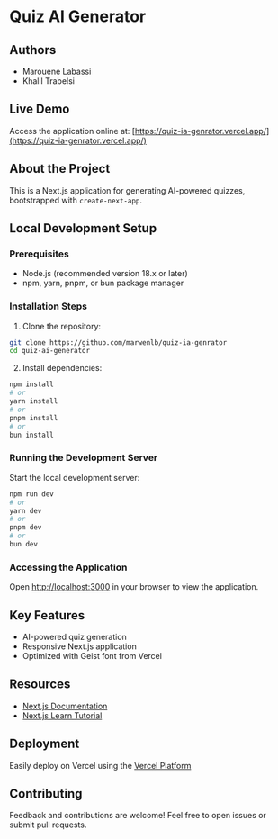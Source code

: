 # Quiz AI Generator

## Authors
- Marouene Labassi
- Khalil Trabelsi

## Live Demo
Access the application online at: [https://quiz-ia-genrator.vercel.app/](https://quiz-ia-genrator.vercel.app/)

## About the Project
This is a Next.js application for generating AI-powered quizzes, bootstrapped with `create-next-app`.

## Local Development Setup

### Prerequisites
- Node.js (recommended version 18.x or later)
- npm, yarn, pnpm, or bun package manager

### Installation Steps
1. Clone the repository:
```bash
git clone https://github.com/marwenlb/quiz-ia-genrator
cd quiz-ai-generator
```

2. Install dependencies:
```bash
npm install
# or
yarn install
# or
pnpm install
# or
bun install
```

### Running the Development Server
Start the local development server:
```bash
npm run dev
# or
yarn dev
# or
pnpm dev
# or
bun dev
```

### Accessing the Application
Open [http://localhost:3000](http://localhost:3000) in your browser to view the application.

## Key Features
- AI-powered quiz generation
- Responsive Next.js application
- Optimized with Geist font from Vercel

## Resources
- [Next.js Documentation](https://nextjs.org/docs)
- [Next.js Learn Tutorial](https://nextjs.org/learn)

## Deployment
Easily deploy on Vercel using the [Vercel Platform](https://vercel.com/new?utm_medium=default-template&filter=next.js&utm_source=create-next-app&utm_campaign=create-next-app-readme)

## Contributing
Feedback and contributions are welcome! Feel free to open issues or submit pull requests.